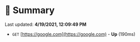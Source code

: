 # 📖 Summary
Last updated: **4/19/2021, 12:09:49 PM**

- `GET` [https://google.com](https://google.com) - **Up** (190ms)
